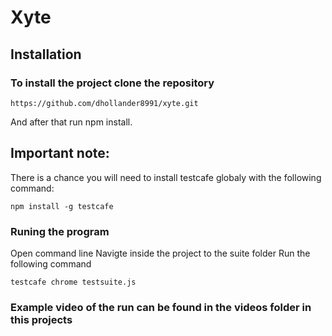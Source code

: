 # Xyte


## Installation

### To install the project clone the repository
```
https://github.com/dhollander8991/xyte.git
```
And after that run npm install.

## Important note:
There is a chance you will need to install testcafe globaly
with the following command:
```
npm install -g testcafe
```

### Runing the program
Open command line
Navigte inside the project to the suite folder
Run the following command

```
testcafe chrome testsuite.js
```

### Example video of the run can be found in the videos folder in this projects

